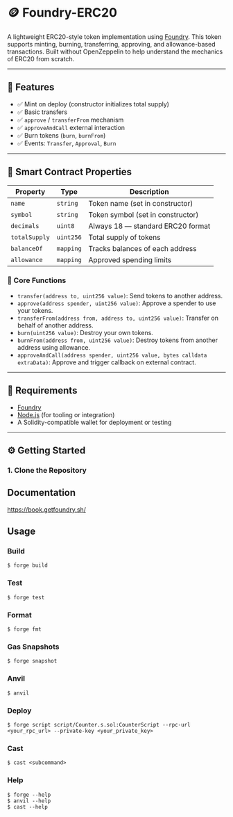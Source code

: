 # 🪙 Foundry-ERC20

A lightweight ERC20-style token implementation using [Foundry](https://book.getfoundry.sh/). This token supports minting, burning, transferring, approving, and allowance-based transactions. Built without OpenZeppelin to help understand the mechanics of ERC20 from scratch.

---

## 🚀 Features

- ✅ Mint on deploy (constructor initializes total supply)
- ✅ Basic transfers
- ✅ `approve` / `transferFrom` mechanism
- ✅ `approveAndCall` external interaction
- ✅ Burn tokens (`burn`, `burnFrom`)
- ✅ Events: `Transfer`, `Approval`, `Burn`

---

## 🧠 Smart Contract Properties

| Property          | Type       | Description                                    |
|------------------|------------|------------------------------------------------|
| `name`           | `string`   | Token name (set in constructor)               |
| `symbol`         | `string`   | Token symbol (set in constructor)             |
| `decimals`       | `uint8`    | Always 18 — standard ERC20 format             |
| `totalSupply`    | `uint256`  | Total supply of tokens                        |
| `balanceOf`      | `mapping`  | Tracks balances of each address               |
| `allowance`      | `mapping`  | Approved spending limits                      |

### 🔁 Core Functions

- `transfer(address to, uint256 value)`: Send tokens to another address.
- `approve(address spender, uint256 value)`: Approve a spender to use your tokens.
- `transferFrom(address from, address to, uint256 value)`: Transfer on behalf of another address.
- `burn(uint256 value)`: Destroy your own tokens.
- `burnFrom(address from, uint256 value)`: Destroy tokens from another address using allowance.
- `approveAndCall(address spender, uint256 value, bytes calldata extraData)`: Approve and trigger callback on external contract.

---

## 🧰 Requirements

- [Foundry](https://book.getfoundry.sh/getting-started/installation)
- [Node.js](https://nodejs.org/) (for tooling or integration)
- A Solidity-compatible wallet for deployment or testing

---

## ⚙️ Getting Started

### 1. Clone the Repository


## Documentation

https://book.getfoundry.sh/

## Usage

### Build

```shell
$ forge build
```

### Test

```shell
$ forge test
```

### Format

```shell
$ forge fmt
```

### Gas Snapshots

```shell
$ forge snapshot
```

### Anvil

```shell
$ anvil
```

### Deploy

```shell
$ forge script script/Counter.s.sol:CounterScript --rpc-url <your_rpc_url> --private-key <your_private_key>
```

### Cast

```shell
$ cast <subcommand>
```

### Help

```shell
$ forge --help
$ anvil --help
$ cast --help
```
